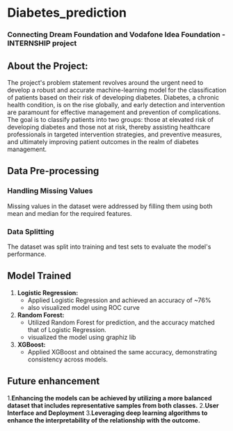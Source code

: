 # Diabetes_prediction
### Connecting Dream Foundation and Vodafone Idea Foundation - INTERNSHIP project

## About the Project:
The project's problem statement revolves around the urgent need to develop a robust and accurate machine-learning model for the classification of patients based on their risk of developing diabetes. Diabetes, a chronic health condition, is on the rise globally, and early detection and intervention are paramount for effective management and prevention of complications. The goal is to classify patients into two groups: those at elevated risk of developing diabetes and those not at risk, thereby assisting healthcare professionals in targeted intervention strategies, and preventive measures, and ultimately improving patient outcomes in the realm of diabetes management.

## Data Pre-processing
### Handling Missing Values
Missing values in the dataset were addressed by filling them using both mean and median for the required features.
### Data Splitting
The dataset was split into training and test sets to evaluate the model's performance.

## Model Trained
1. **Logistic Regression:**
   - Applied Logistic Regression and achieved an accuracy of ~76%
   - also visualized model using ROC curve
2. **Random Forest:**
   - Utilized Random Forest for prediction, and the accuracy matched that of Logistic Regression.
   - visualized the model using graphiz lib
3. **XGBoost:**
   - Applied XGBoost and obtained the same accuracy, demonstrating consistency across models.
  
##  Future enhancement
1.**Enhancing the models can be achieved by utilizing a more balanced dataset that includes representative samples from both classes.**
2.**User Interface and Deployment**
3.**Leveraging deep learning algorithms to enhance the interpretability of the relationship with the outcome.**
  



